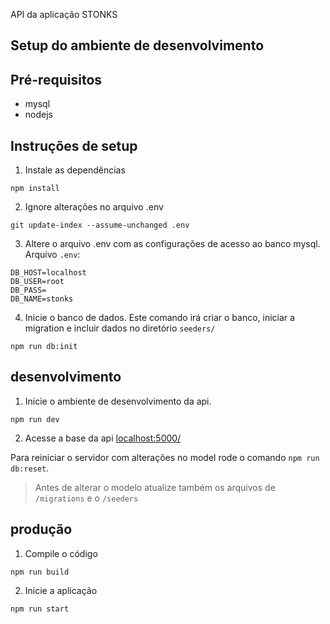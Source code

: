 API da aplicação STONKS

## Setup do ambiente de desenvolvimento

## Pré-requisitos
 - mysql
 - nodejs

## Instruções de setup

1. Instale as dependências

```
npm install
```

2. Ignore alterações no arquivo .env
```
git update-index --assume-unchanged .env
```

3. Altere o arquivo .env com as configurações de acesso ao banco mysql. Arquivo `.env`:
```env
DB_HOST=localhost
DB_USER=root
DB_PASS=
DB_NAME=stonks
```

4. Inicie o banco de dados. Este comando irá criar o banco, iniciar a migration e incluir dados no diretório `seeders/`
```
npm run db:init
```

## desenvolvimento
1. Inicie o ambiente de desenvolvimento da api. 
```
npm run dev
```

2. Acesse a base da api [localhost:5000/](http://localhost:5000/)

Para reiniciar o servidor com alterações no model rode o comando  `npm run db:reset`.
> Antes de alterar o modelo atualize também os arquivos de `/migrations` e o `/seeders`

## produção
1. Compile o código
```
npm run build
```

2. Inicie a aplicação
```
npm run start
```